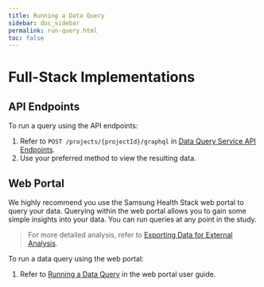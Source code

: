 ```yaml
---
title: Running a Data Query
sidebar: doc_sidebar
permalink: run-query.html
toc: false
---
```


# Full-Stack Implementations

## API Endpoints

To run a query using the API endpoints:

1. Refer to `POST /projects/{projectId}/graphql` in [Data Query Service API Endpoints](../../api-reference/data-query-service-api-endpoints.md).
2. Use your preferred method to view the resulting data.

## Web Portal

We highly recommend you use the Samsung Health Stack web portal to query your data. Querying within the web portal allows you to gain some simple insights into your data. You can run queries at any point in the study.

> For more detailed analysis, refer to [Exporting Data for External Analysis](../../portal-guide/results-analysis/exporting-data.md).

To run a data query using the web portal:

1. Refer to [Running a Data Query](../../portal-guide/results-analysis/running-a-query.md) in the web portal user guide.
